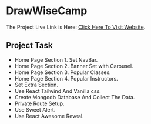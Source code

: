 # DrawWiseCamp

The Project Live Link is Here: [Click Here To Visit Website](https://drawwise-camp.web.app).

## Project Task

-  Home Page Section 1. Set NavBar.
-  Home Page Section 2.  Banner Set with Carousel.
-  Home Page Section 3. Popular Classes.  
-  Home Page Section 4. Popular Instructors. 
-  Set Extra Section.
-  Use React Tailwind And Vanilla css.
-  Create Mongodb Database And Collect The Data.
-  Private Route Setup.
-  Use Sweet Alert.
- Use React Awesome Reveal.